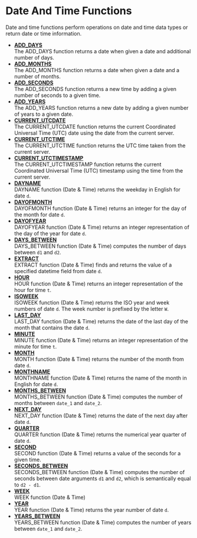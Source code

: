 <!-- loio78861ad30fc8403d95ff817ffbd89f50 -->

# Date And Time Functions

Date and time functions perform operations on date and time data types or return date or time information.

-   **[ADD\_DAYS](add-days-9ef2c5d.md "The ADD_DAYS function returns a date when given a date and additional number of days.")**  
The ADD\_DAYS function returns a date when given a date and additional number of days.
-   **[ADD\_MONTHS](add-months-c700452.md "The ADD_MONTHS function returns a date when given a date and a number of months.")**  
The ADD\_MONTHS function returns a date when given a date and a number of months.
-   **[ADD\_SECONDS](add-seconds-07d92a2.md "The ADD_SECONDS function returns a new time by adding a given number of seconds to a given time. ")**  
The ADD\_SECONDS function returns a new time by adding a given number of seconds to a given time.
-   **[ADD\_YEARS](add-years-f76cf4a.md "The ADD_YEARS function returns a new date by adding a given number of years to a given date. ")**  
The ADD\_YEARS function returns a new date by adding a given number of years to a given date.
-   **[CURRENT\_UTCDATE](current-utcdate-8a4a427.md " The CURRENT_UTCDATE function returns the current Coordinated Universal Time (UTC) date using the date from the current server. ")**  
 The CURRENT\_UTCDATE function returns the current Coordinated Universal Time \(UTC\) date using the date from the current server.
-   **[CURRENT\_UTCTIME](current-utctime-64ef3d5.md "The CURRENT_UTCTIME function returns the UTC time taken from the current server.")**  
The CURRENT\_UTCTIME function returns the UTC time taken from the current server.
-   **[CURRENT\_UTCTIMESTAMP](current-utctimestamp-42bfc3c.md " The CURRENT_UTCTIMESTAMP function returns the current Coordinated Universal Time (UTC) timestamp using the time from the current
		server.")**  
 The CURRENT\_UTCTIMESTAMP function returns the current Coordinated Universal Time \(UTC\) timestamp using the time from the current server.
-   **[DAYNAME](dayname-78b38ca.md " DAYNAME function (Date & Time) returns the weekday in English for date
			d. ")**  
 DAYNAME function \(Date & Time\) returns the weekday in English for date `d`.
-   **[DAYOFMONTH](dayofmonth-6142537.md "DAYOFMONTH function (Date & Time) returns an integer for the day of the month for
		date d.")**  
DAYOFMONTH function \(Date & Time\) returns an integer for the day of the month for date `d`.
-   **[DAYOFYEAR](dayofyear-2e09be9.md "DAYOFYEAR function (Date & Time) returns an integer representation of the day of the
		year for date d.")**  
DAYOFYEAR function \(Date & Time\) returns an integer representation of the day of the year for date `d`.
-   **[DAYS\_BETWEEN](days-between-1e58b27.md "DAYS_BETWEEN function (Date & Time) computes the number of days between
			d1 and d2. ")**  
DAYS\_BETWEEN function \(Date & Time\) computes the number of days between `d1` and `d2`.
-   **[EXTRACT](extract-3593ad3.md " EXTRACT function (Date & Time) finds and returns the value of a specified datetime
		field from date d.")**  
 EXTRACT function \(Date & Time\) finds and returns the value of a specified datetime field from date `d`.
-   **[HOUR](hour-0732e6b.md "HOUR function (Date & Time) returns an integer representation of the hour for time
			t.")**  
HOUR function \(Date & Time\) returns an integer representation of the hour for time `t`.
-   **[ISOWEEK](isoweek-562c68e.md "ISOWEEK function (Date & Time) returns the ISO year and week numbers of date
			d. The week number is prefixed by the letter
		W.")**  
ISOWEEK function \(Date & Time\) returns the ISO year and week numbers of date `d`. The week number is prefixed by the letter `W`.
-   **[LAST\_DAY](last-day-4e09ec2.md "LAST_DAY function (Date & Time) returns the date of the last day of the month that
		contains the date d.")**  
LAST\_DAY function \(Date & Time\) returns the date of the last day of the month that contains the date `d`.
-   **[MINUTE](minute-4c87b5d.md "MINUTE function (Date & Time) returns an integer representation of the minute for
		time t.")**  
MINUTE function \(Date & Time\) returns an integer representation of the minute for time `t`.
-   **[MONTH](month-7358101.md "MONTH function (Date & Time) returns the number of the month from date
			d.")**  
MONTH function \(Date & Time\) returns the number of the month from date `d`.
-   **[MONTHNAME](monthname-2a14708.md "MONTHNAME function (Date & Time) returns the name of the month in English for date
			d.")**  
MONTHNAME function \(Date & Time\) returns the name of the month in English for date `d`.
-   **[MONTHS\_BETWEEN](months-between-86d7e16.md "MONTHS_BETWEEN function (Date & Time) computes the number of months between
			date_1 and date_2.")**  
MONTHS\_BETWEEN function \(Date & Time\) computes the number of months between `date_1` and `date_2`.
-   **[NEXT\_DAY](next-day-285bbf3.md "NEXT_DAY function (Date & Time) returns the date of the next day after date
			d.")**  
NEXT\_DAY function \(Date & Time\) returns the date of the next day after date `d`.
-   **[QUARTER](quarter-3cfd283.md "QUARTER function (Date & Time) returns the numerical year quarter of date
			d. ")**  
QUARTER function \(Date & Time\) returns the numerical year quarter of date `d`.
-   **[SECOND](second-fc7dd2c.md "SECOND function (Date & Time) returns a value of the seconds for a given
		time.")**  
SECOND function \(Date & Time\) returns a value of the seconds for a given time.
-   **[SECONDS\_BETWEEN](seconds-between-b085a5c.md "SECONDS_BETWEEN function (Date & Time) computes the number of seconds between date
		arguments d1 and d2, which is semantically equal to
			d2 - d1. ")**  
SECONDS\_BETWEEN function \(Date & Time\) computes the number of seconds between date arguments `d1` and `d2`, which is semantically equal to `d2 - d1`.
-   **[WEEK](week-d8f4fa2.md "WEEK function (Date & Time)")**  
WEEK function \(Date & Time\)
-   **[YEAR](year-d3c9e16.md " YEAR function (Date & Time) returns the year number of date
		d.")**  
 YEAR function \(Date & Time\) returns the year number of date `d`.
-   **[YEARS\_BETWEEN](years-between-3ccb586.md " YEARS_BETWEEN function (Date & Time) computes the number of years between
			date_1 and date_2.")**  
 YEARS\_BETWEEN function \(Date & Time\) computes the number of years between `date_1` and `date_2`.


